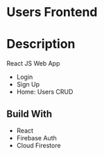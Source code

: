 # Users Frontend

# Description
React JS Web App 
- Login 
- Sign Up 
- Home: Users CRUD 

## Build With

- React
- Firebase Auth
- Cloud Firestore
